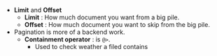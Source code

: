- **Limit** and **Offset**
	- __Limit__ : How much document you want from a big pile.
	- __Offset__ : How much document you want to skip from the big pile.
- Pagination is more of a backend work.
	- **Containment operator** : is `@>`.
		- Used to check weather a filed contains